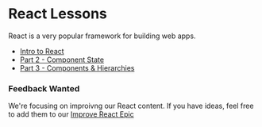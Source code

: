 # React Lessons

React is a very popular framework for building web apps.

- [Intro to React](./react.md)
- [Part 2 - Component State](./react-part-2.md)
- [Part 3 - Components & Hierarchies](./react-part-3-component-hierarchies.md)

### Feedback Wanted

We're focusing on improivng our React content. If you have ideas, feel free to add them to our [Improve React Epic](https://github.com/Techtonica/curriculum/issues/1301)

